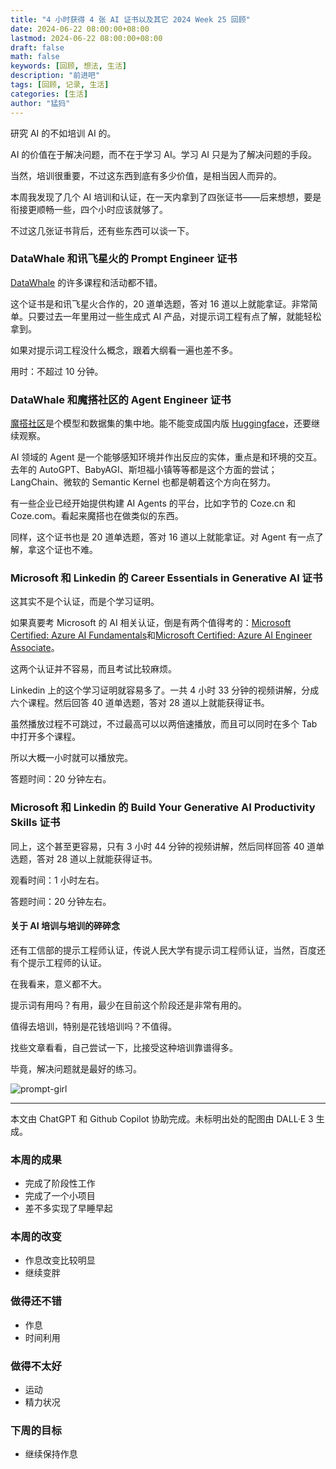 ```yaml
---
title: "4 小时获得 4 张 AI 证书以及其它 2024 Week 25 回顾"
date: 2024-06-22 08:00:00+08:00
lastmod: 2024-06-22 08:00:00+08:00
draft: false
math: false
keywords: [回顾, 想法, 生活]
description: "前进吧"
tags: [回顾, 记录, 生活]
categories: [生活]
author: "猛犸"
---
```


研究 AI 的不如培训 AI 的。

AI 的价值在于解决问题，而不在于学习 AI。学习 AI 只是为了解决问题的手段。

当然，培训很重要，不过这东西到底有多少价值，是相当因人而异的。

本周我发现了几个 AI 培训和认证，在一天内拿到了四张证书——后来想想，要是衔接更顺畅一些，四个小时应该就够了。

不过这几张证书背后，还有些东西可以谈一下。

### DataWhale 和讯飞星火的 Prompt Engineer 证书

[DataWhale](https://datawhale.club/home) 的许多课程和活动都不错。

这个证书是和讯飞星火合作的，20 道单选题，答对 16 道以上就能拿证。非常简单。只要过去一年里用过一些生成式 AI 产品，对提示词工程有点了解，就能轻松拿到。

如果对提示词工程没什么概念，跟着大纲看一遍也差不多。

用时：不超过 10 分钟。

### DataWhale 和魔搭社区的 Agent Engineer 证书

[魔搭社区](https://modelscope.cn/home)是个模型和数据集的集中地。能不能变成国内版 [Huggingface](https://huggingface.co/)，还要继续观察。

AI 领域的 Agent 是一个能够感知环境并作出反应的实体，重点是和环境的交互。去年的 AutoGPT、BabyAGI、斯坦福小镇等等都是这个方面的尝试；LangChain、微软的 Semantic Kernel 也都是朝着这个方向在努力。

有一些企业已经开始提供构建 AI Agents 的平台，比如字节的 Coze.cn 和 Coze.com。看起来魔搭也在做类似的东西。

同样，这个证书也是 20 道单选题，答对 16 道以上就能拿证。对 Agent 有一点了解，拿这个证也不难。

### Microsoft 和 Linkedin 的 Career Essentials in Generative AI 证书

这其实不是个认证，而是个学习证明。

如果真要考 Microsoft 的 AI 相关认证，倒是有两个值得考的：[Microsoft Certified: Azure AI Fundamentals](https://learn.microsoft.com/en-us/credentials/certifications/azure-ai-fundamentals/?practice-assessment-type=certification)和[Microsoft Certified: Azure AI Engineer Associate](https://learn.microsoft.com/en-us/credentials/certifications/azure-ai-engineer/?practice-assessment-type=certification)。

这两个认证并不容易，而且考试比较麻烦。

Linkedin 上的这个学习证明就容易多了。一共 4 小时 33 分钟的视频讲解，分成六个课程。然后回答 40 道单选题，答对 28 道以上就能获得证书。

虽然播放过程不可跳过，不过最高可以以两倍速播放，而且可以同时在多个 Tab 中打开多个课程。

所以大概一小时就可以播放完。

答题时间：20 分钟左右。

### Microsoft 和 Linkedin 的 Build Your Generative AI Productivity Skills 证书

同上，这个甚至更容易，只有 3 小时 44 分钟的视频讲解，然后同样回答 40 道单选题，答对 28 道以上就能获得证书。

观看时间：1 小时左右。

答题时间：20 分钟左右。

#### 关于 AI 培训与培训的碎碎念

还有工信部的提示工程师认证，传说人民大学有提示词工程师认证，当然，百度还有个提示工程师的认证。

在我看来，意义都不大。

提示词有用吗？有用，最少在目前这个阶段还是非常有用的。

值得去培训，特别是花钱培训吗？不值得。

找些文章看看，自己尝试一下，比接受这种培训靠谱得多。

毕竟，解决问题就是最好的练习。

![prompt-girl](https://1-1256632535.cos.ap-beijing.myqcloud.com/img/prompt-girl.webp)

---

本文由 ChatGPT 和 Github Copilot 协助完成。未标明出处的配图由 DALL·E 3 生成。

### 本周的成果

- 完成了阶段性工作
- 完成了一个小项目
- 差不多实现了早睡早起

### 本周的改变

- 作息改变比较明显
- 继续变胖

### 做得还不错

- 作息
- 时间利用

### 做得不太好

- 运动
- 精力状况

### 下周的目标

- 继续保持作息

